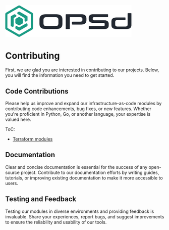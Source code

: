<picture>
  <source media="(prefers-color-scheme: dark)" srcset="https://raw.githubusercontent.com/opsd-io/terraform-module-template/main/.github/img/opsd-github-repo-dark-mode.svg">
  <source media="(prefers-color-scheme: light)" srcset="https://raw.githubusercontent.com/opsd-io/terraform-module-template/main/.github/img/opsd-github-repo-light-mode.svg">
  <img alt="OPSd - the unique and effortless way of managing cloud infrastructure." src="https://raw.githubusercontent.com/opsd-io/terraform-module-template/update-tools/.github/img/opsd-github-repo-light-mode.svg" width="400">
</picture>

# Contributing

First, we are glad you are interested in contributing to our projects. Below, you will find the information you need to get started.

## Code Contributions

Please help us improve and expand our infrastructure-as-code modules by contributing code enhancements, bug fixes, or new features. Whether you're proficient in Python, Go, or another language, your expertise is valued here.

ToC:
* [Terraform modules](docs/terraform_modules.md)

## Documentation

Clear and concise documentation is essential for the success of any open-source project. Contribute to our documentation efforts by writing guides, tutorials, or improving existing documentation to make it more accessible to users.

## Testing and Feedback

Testing our modules in diverse environments and providing feedback is invaluable. Share your experiences, report bugs, and suggest improvements to ensure the reliability and usability of our tools.

